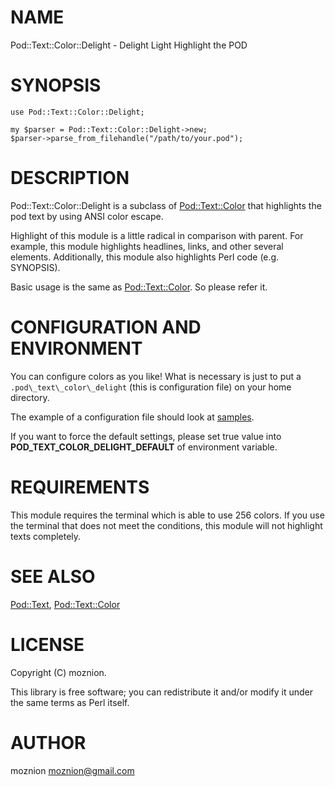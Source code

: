 # NAME

Pod::Text::Color::Delight - Delight Light Highlight the POD

# SYNOPSIS

    use Pod::Text::Color::Delight;

    my $parser = Pod::Text::Color::Delight->new;
    $parser->parse_from_filehandle("/path/to/your.pod");

# DESCRIPTION

Pod::Text::Color::Delight is a subclass of [Pod::Text::Color](http://search.cpan.org/perldoc?Pod::Text::Color) that highlights the pod text by using ANSI color escape.

Highlight of this module is a little radical in comparison with parent. For example, this module highlights headlines, links, and other several elements.
Additionally, this module also highlights Perl code (e.g. SYNOPSIS).

Basic usage is the same as [Pod::Text::Color](http://search.cpan.org/perldoc?Pod::Text::Color). So please refer it.

# CONFIGURATION AND ENVIRONMENT

You can configure colors as you like!
What is necessary is just to put a `.pod\_text\_color\_delight` (this is configuration file) on your home directory.

The example of a configuration file should look at <a href="https://github.com/moznion/Pod-Text-Color-Delight/blob/master/sample/configurations">samples</a>.



If you want to force the default settings, please set true value into __POD\_TEXT\_COLOR\_DELIGHT\_DEFAULT__ of environment variable.

# REQUIREMENTS

This module requires the terminal which is able to use 256 colors. If you use the terminal that does not meet the conditions,
this module will not highlight texts completely.

# SEE ALSO

[Pod::Text](http://search.cpan.org/perldoc?Pod::Text), [Pod::Text::Color](http://search.cpan.org/perldoc?Pod::Text::Color)

# LICENSE

Copyright (C) moznion.

This library is free software; you can redistribute it and/or modify
it under the same terms as Perl itself.

# AUTHOR

moznion <moznion@gmail.com>
